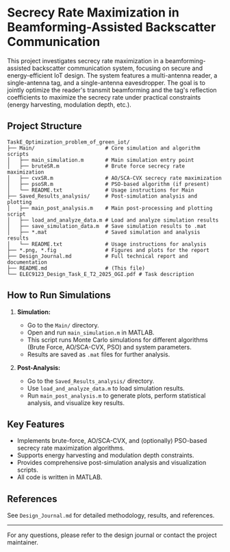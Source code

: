 # Secrecy Rate Maximization in Beamforming-Assisted Backscatter Communication

This project investigates secrecy rate maximization in a beamforming-assisted backscatter communication system, focusing on secure and energy-efficient IoT design. The system features a multi-antenna reader, a single-antenna tag, and a single-antenna eavesdropper. The goal is to jointly optimize the reader's transmit beamforming and the tag's reflection coefficients to maximize the secrecy rate under practical constraints (energy harvesting, modulation depth, etc.).

## Project Structure

```
TaskE_Optimization_problem_of_green_iot/
├── Main/                       # Core simulation and algorithm scripts
│   ├── main_simulation.m       # Main simulation entry point
│   ├── bruteSR.m               # Brute force secrecy rate maximization
│   ├── cvxSR.m                 # AO/SCA-CVX secrecy rate maximization
│   ├── psoSR.m                 # PSO-based algorithm (if present)
│   └── README.txt              # Usage instructions for Main
├── Saved_Results_analysis/     # Post-simulation analysis and plotting
│   ├── main_post_analysis.m    # Main post-processing and plotting script
│   ├── load_and_analyze_data.m # Load and analyze simulation results
│   ├── save_simulation_data.m  # Save simulation results to .mat
│   ├── *.mat                   # Saved simulation and analysis results
│   └── README.txt              # Usage instructions for analysis
├── *.png, *.fig                # Figures and plots for the report
├── Design_Journal.md           # Full technical report and documentation
├── README.md                   # (This file)
└── ELEC9123_Design_Task_E_T2_2025_OGI.pdf # Task description
```

## How to Run Simulations

1. **Simulation:**
   - Go to the `Main/` directory.
   - Open and run `main_simulation.m` in MATLAB.
   - This script runs Monte Carlo simulations for different algorithms (Brute Force, AO/SCA-CVX, PSO) and system parameters.
   - Results are saved as `.mat` files for further analysis.

2. **Post-Analysis:**
   - Go to the `Saved_Results_analysis/` directory.
   - Use `load_and_analyze_data.m` to load simulation results.
   - Run `main_post_analysis.m` to generate plots, perform statistical analysis, and visualize key results.

## Key Features
- Implements brute-force, AO/SCA-CVX, and (optionally) PSO-based secrecy rate maximization algorithms.
- Supports energy harvesting and modulation depth constraints.
- Provides comprehensive post-simulation analysis and visualization scripts.
- All code is written in MATLAB.

## References
See `Design_Journal.md` for detailed methodology, results, and references.

---
For any questions, please refer to the design journal or contact the project maintainer. 
